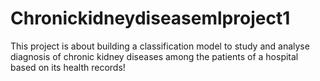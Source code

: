 # Chronickidneydiseasemlproject1
This project is about building a classification model to study and analyse diagnosis of chronic kidney diseases among the patients of a hospital based on its health records!
